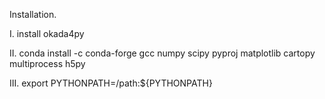 Installation.

I. install okada4py

II. conda install -c conda-forge gcc numpy scipy pyproj matplotlib cartopy multiprocess h5py

III. export PYTHONPATH=/path:${PYTHONPATH}
